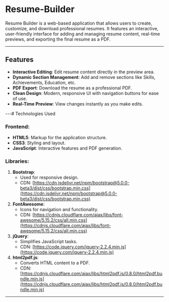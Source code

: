 # Resume-Builder

Resume Builder is a web-based application that allows users to create, customize, and download professional resumes. It features an interactive, user-friendly interface for adding and managing resume content, real-time previews, and exporting the final resume as a PDF.

---

## Features
- **Interactive Editing**: Edit resume content directly in the preview area.
- **Dynamic Section Management**: Add and remove sections like Skills, Achievements, Education, etc.
- **PDF Export**: Download the resume as a professional PDF.
- **Clean Design**: Modern, responsive UI with navigation buttons for ease of use.
- **Real-Time Preview**: View changes instantly as you make edits.

---# Technologies Used
### Frontend:
- **HTML5**: Markup for the application structure.
- **CSS3**: Styling and layout.
- **JavaScript**: Interactive features and PDF generation.

### Libraries:
1. **Bootstrap**:
   - Used for responsive design.
   - CDN: [https://cdn.jsdelivr.net/npm/bootstrap@5.0.0-beta3/dist/css/bootstrap.min.css](https://cdn.jsdelivr.net/npm/bootstrap@5.0.0-beta3/dist/css/bootstrap.min.css)
2. **FontAwesome**:
   - Icons for navigation and functionality.
   - CDN: [https://cdnjs.cloudflare.com/ajax/libs/font-awesome/5.15.2/css/all.min.css](https://cdnjs.cloudflare.com/ajax/libs/font-awesome/5.15.2/css/all.min.css)
3. **jQuery**:
   - Simplifies JavaScript tasks.
   - CDN: [https://code.jquery.com/jquery-2.2.4.min.js](https://code.jquery.com/jquery-2.2.4.min.js)
4. **html2pdf.js**:
   - Converts HTML content to a PDF.
   - CDN: [https://cdnjs.cloudflare.com/ajax/libs/html2pdf.js/0.8.0/html2pdf.bundle.min.js](https://cdnjs.cloudflare.com/ajax/libs/html2pdf.js/0.8.0/html2pdf.bundle.min.js)

---
